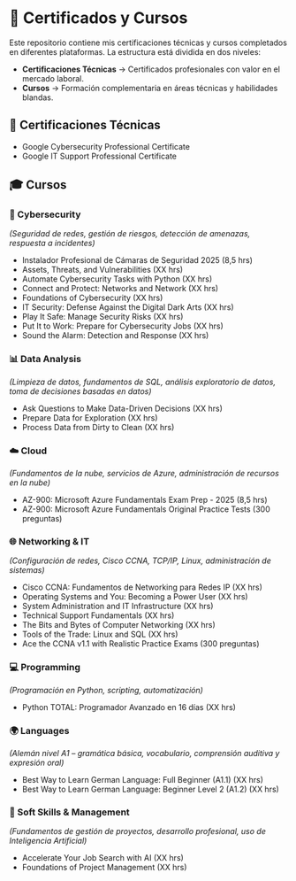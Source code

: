 # 📂 Certificados y Cursos

Este repositorio contiene mis certificaciones técnicas y cursos completados en diferentes plataformas.
La estructura está dividida en dos niveles:  
- **Certificaciones Técnicas** → Certificados profesionales con valor en el mercado laboral.  
- **Cursos** → Formación complementaria en áreas técnicas y habilidades blandas.



## 🏅 Certificaciones Técnicas
- Google Cybersecurity Professional Certificate  
- Google IT Support Professional Certificate



## 🎓 Cursos

### 🔐 Cybersecurity  
*(Seguridad de redes, gestión de riesgos, detección de amenazas, respuesta a incidentes)*
- Instalador Profesional de Cámaras de Seguridad 2025 (8,5 hrs) 
- Assets, Threats, and Vulnerabilities (XX hrs)  
- Automate Cybersecurity Tasks with Python (XX hrs)  
- Connect and Protect: Networks and Network (XX hrs)  
- Foundations of Cybersecurity (XX hrs)  
- IT Security: Defense Against the Digital Dark Arts (XX hrs)  
- Play It Safe: Manage Security Risks (XX hrs)  
- Put It to Work: Prepare for Cybersecurity Jobs (XX hrs)  
- Sound the Alarm: Detection and Response (XX hrs)

### 📊 Data Analysis  
*(Limpieza de datos, fundamentos de SQL, análisis exploratorio de datos, toma de decisiones basadas en datos)*  
- Ask Questions to Make Data-Driven Decisions (XX hrs)  
- Prepare Data for Exploration (XX hrs)  
- Process Data from Dirty to Clean (XX hrs)  

### ☁️ Cloud  
*(Fundamentos de la nube, servicios de Azure, administración de recursos en la nube)*
- AZ-900: Microsoft Azure Fundamentals Exam Prep - 2025 (8,5 hrs)  
- AZ-900: Microsoft Azure Fundamentals Original Practice Tests (300 preguntas)  

### 🌐 Networking & IT  
*(Configuración de redes, Cisco CCNA, TCP/IP, Linux, administración de sistemas)*  
- Cisco CCNA: Fundamentos de Networking para Redes IP (XX hrs)  
- Operating Systems and You: Becoming a Power User (XX hrs)  
- System Administration and IT Infrastructure (XX hrs)  
- Technical Support Fundamentals (XX hrs)  
- The Bits and Bytes of Computer Networking (XX hrs)  
- Tools of the Trade: Linux and SQL (XX hrs)
- Ace the CCNA v1.1 with Realistic Practice Exams (300 preguntas)  

### 💻 Programming  
*(Programación en Python, scripting, automatización)*  
- Python TOTAL: Programador Avanzado en 16 días (XX hrs)  

### 🌍 Languages  
*(Alemán nivel A1 – gramática básica, vocabulario, comprensión auditiva y expresión oral)*  
- Best Way to Learn German Language: Full Beginner (A1.1) (XX hrs)  
- Best Way to Learn German Language: Beginner Level 2 (A1.2) (XX hrs)  

### 🤝 Soft Skills & Management  
*(Fundamentos de gestión de proyectos, desarrollo profesional, uso de Inteligencia Artificial)*  
- Accelerate Your Job Search with AI (XX hrs)  
- Foundations of Project Management (XX hrs)  
